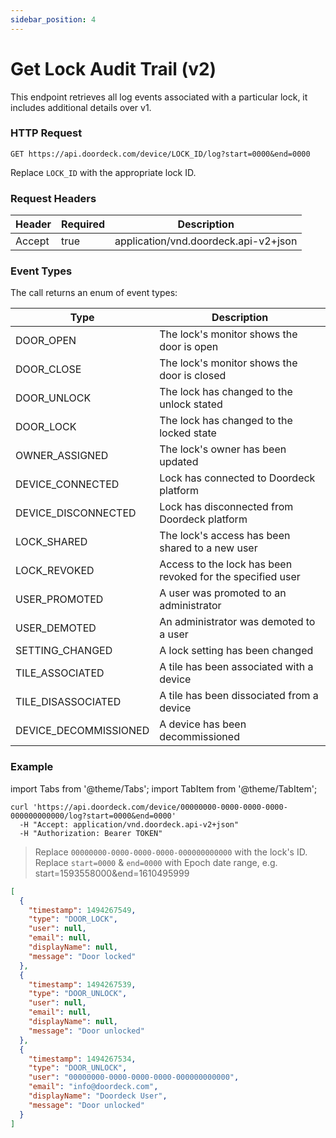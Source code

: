 ```yaml
---
sidebar_position: 4
---
```


# Get Lock Audit Trail (v2)

This endpoint retrieves all log events associated with a particular lock, it includes additional details over v1.

### HTTP Request

`GET https://api.doordeck.com/device/LOCK_ID/log?start=0000&end=0000`

Replace `LOCK_ID` with the appropriate lock ID.

### Request Headers

| Header | Required | Description                          |
|--------|----------|--------------------------------------|
| Accept | true     | application/vnd.doordeck.api-v2+json |

### Event Types
The call returns an enum of event types:

| Type                  | Description                                                |
|-----------------------|------------------------------------------------------------|
| DOOR_OPEN             | The lock's monitor shows the door is open                  |
| DOOR_CLOSE            | The lock's monitor shows the door is closed                |
| DOOR_UNLOCK           | The lock has changed to the unlock stated                  |
| DOOR_LOCK             | The lock has changed to the locked state                   |
| OWNER_ASSIGNED        | The lock's owner has been updated                          |
| DEVICE_CONNECTED      | Lock has connected to Doordeck platform                    |
| DEVICE_DISCONNECTED   | Lock has disconnected from Doordeck platform               |
| LOCK_SHARED           | The lock's access has been shared to a new user            |
| LOCK_REVOKED          | Access to the lock has been revoked for the specified user |
| USER_PROMOTED         | A user was promoted to an administrator                    |
| USER_DEMOTED          | An administrator was demoted to a user                     |
| SETTING_CHANGED       | A lock setting has been changed                            |
| TILE_ASSOCIATED       | A tile has been associated with a device                   |
| TILE_DISASSOCIATED    | A tile has been dissociated from a device                  |
| DEVICE_DECOMMISSIONED | A device has been decommissioned                           |

### Example

import Tabs from '@theme/Tabs';
import TabItem from '@theme/TabItem';

<Tabs>
<TabItem value="shell" label="Request">

```shell title="CURL"
curl 'https://api.doordeck.com/device/00000000-0000-0000-0000-000000000000/log?start=0000&end=0000'
  -H "Accept: application/vnd.doordeck.api-v2+json"
  -H "Authorization: Bearer TOKEN"
```

> Replace `00000000-0000-0000-0000-000000000000` with the lock's ID.
> Replace `start=0000` & `end=0000` with Epoch date range, e.g. start=1593558000&end=1610495999

</TabItem>
<TabItem value="json" label="Response">

```json title="JSON"
[
  {
    "timestamp": 1494267549,
    "type": "DOOR_LOCK",
    "user": null,
    "email": null,
    "displayName": null,
    "message": "Door locked"
  },
  {
    "timestamp": 1494267539,
    "type": "DOOR_UNLOCK",
    "user": null,
    "email": null,
    "displayName": null,
    "message": "Door unlocked"
  },
  {
    "timestamp": 1494267534,
    "type": "DOOR_UNLOCK",
    "user": "00000000-0000-0000-0000-000000000000",
    "email": "info@doordeck.com",
    "displayName": "Doordeck User",
    "message": "Door unlocked"
  }
]
```

</TabItem>
</Tabs>
